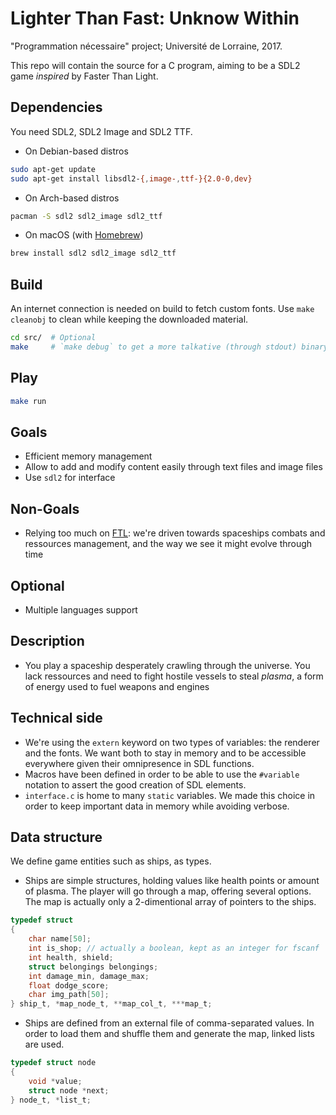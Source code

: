 # Lighter Than Fast: Unknow Within

"Programmation nécessaire" project; Université de Lorraine, 2017.

This repo will contain the source for a C program, aiming to be a SDL2 game *inspired* by Faster Than Light.

## Dependencies
You need SDL2, SDL2 Image and SDL2 TTF.

- On Debian-based distros
```sh
sudo apt-get update
sudo apt-get install libsdl2-{,image-,ttf-}{2.0-0,dev}
```
- On Arch-based distros
```sh
pacman -S sdl2 sdl2_image sdl2_ttf
```
- On macOS (with [Homebrew](http://brew.sh/))
```sh
brew install sdl2 sdl2_image sdl2_ttf
```

## Build
An internet connection is needed on build to fetch custom fonts. Use `make cleanobj` to clean while keeping the downloaded material.
```sh
cd src/  # Optional
make     # `make debug` to get a more talkative (through stdout) binary
```

## Play
```sh
make run
```

## Goals
- Efficient memory management
- Allow to add and modify content easily through text files and image files
- Use `sdl2` for interface

## Non-Goals
- Relying too much on [FTL](http://subsetgames.com/): we're driven towards spaceships combats and ressources management, and the way we see it might evolve through time

## Optional
- Multiple languages support

## Description
- You play a spaceship desperately crawling through the universe. You lack ressources and need to fight hostile vessels to steal *plasma*, a form of energy used to fuel weapons and engines

## Technical side
- We're using the `extern` keyword on two types of variables: the renderer and the fonts. We want both to stay in memory and to be accessible everywhere given their omnipresence in SDL functions.
- Macros have been defined in order to be able to use the `#variable` notation to assert the good creation of SDL elements.
- `interface.c` is home to many `static` variables. We made this choice in order to keep important data in memory while avoiding verbose.

## Data structure
We define game entities such as ships, as types.
- Ships are simple structures, holding values like health points or amount of plasma. The player will go through a map, offering several options. The map is actually only a 2-dimentional array of pointers to the ships.
```c
typedef struct
{
    char name[50];
    int is_shop; // actually a boolean, kept as an integer for fscanf
    int health, shield;
    struct belongings belongings;
    int damage_min, damage_max;
    float dodge_score;
    char img_path[50];
} ship_t, *map_node_t, **map_col_t, ***map_t;
```
- Ships are defined from an external file of comma-separated values. In order to load them and shuffle them and generate the map, linked lists are used.
```c
typedef struct node
{
    void *value;
    struct node *next;
} node_t, *list_t;
```
